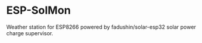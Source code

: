 # ESP-SolMon
Weather station for ESP8266 powered by fadushin/solar-esp32 solar power charge supervisor.
